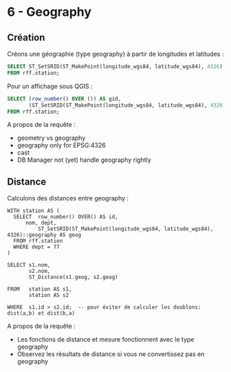 6 - Geography
=============

Création
--------

Créons une géographie (type geography) à partir de longitudes et latitudes :


```SQL
SELECT ST_SetSRID(ST_MakePoint(longitude_wgs84, latitude_wgs84), 4326)::geography AS geog
FROM rff.station;
```

Pour un affichage sous QGIS :


```SQL
SELECT (row_number() OVER ()) AS gid,
       (ST_SetSRID(ST_MakePoint(longitude_wgs84, latitude_wgs84), 4326)::geography)::geometry AS geom
FROM rff.station;
```

A propos de la requête :
- geometry vs geography
- geography only for EPSG:4326
- cast 
- DB Manager not (yet) handle geography rightly

Distance
--------

Calculons des distances entre geography :

```
WITH station AS (
  SELECT  row_number() OVER() AS id,
	  nom, dept,
          ST_SetSRID(ST_MakePoint(longitude_wgs84, latitude_wgs84), 4326)::geography AS geog
  FROM rff.station
  WHERE dept = 77
)

SELECT s1.nom, 
       s2.nom, 
       ST_Distance(s1.geog, s2.geog)

FROM   station AS s1, 
       station AS s2 

WHERE  s1.id > s2.id;  -- pour éviter de calculer les doublons: dist(a,b) et dist(b,a)
```


A propos de la requête :

- Les fonctions de distance et mesure fonctionnent avec le type geography
- Observez les résultats de distance si vous ne convertissez pas en geography


